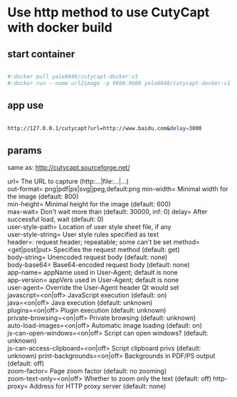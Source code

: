 
# Use http method to use CutyCapt with docker build

## start container

```bash

#:docker pull yale8848/cutycapt-docker:v1
#:docker run --name url2image -p 9600:9600 yale8848/cutycapt-docker:v1

```

## app use

```bash

http://127.0.0.1/cutycapt?url=http://www.baidu.com&delay=3000

```
## params
  same as: http://cutycapt.sourceforge.net/
          
  url=<url>                    The URL to capture (http:...|file:...|...)     
  out-format=<f>               png|pdf|ps|svg|jpeg,default:png 
  min-width=<int>              Minimal width for the image (default: 800)   
  min-height=<int>             Minimal height for the image (default: 600)  
  max-wait=<ms>                Don't wait more than (default: 30000, inf: 0)
  delay=<ms>                   After successful load, wait (default: 0)     
  user-style-path=<path>       Location of user style sheet file, if any    
  user-style-string=<css>      User style rules specified as text           
  header=<name>:<value>        request header; repeatable; some can't be set
  method=<get|post|put>        Specifies the request method (default: get)  
  body-string=<string>         Unencoded request body (default: none)       
  body-base64=<base64>         Base64-encoded request body (default: none)  
  app-name=<name>              appName used in User-Agent; default is none  
  app-version=<version>        appVers used in User-Agent; default is none  
  user-agent=<string>          Override the User-Agent header Qt would set  
  javascript=<on|off>          JavaScript execution (default: on)           
  java=<on|off>                Java execution (default: unknown)            
  plugins=<on|off>             Plugin execution (default: unknown)          
  private-browsing=<on|off>    Private browsing (default: unknown)          
  auto-load-images=<on|off>    Automatic image loading (default: on)        
  js-can-open-windows=<on|off> Script can open windows? (default: unknown)  
  js-can-access-clipboard=<on|off> Script clipboard privs (default: unknown)
  print-backgrounds=<on|off>   Backgrounds in PDF/PS output (default: off)  
  zoom-factor=<float>          Page zoom factor (default: no zooming)       
  zoom-text-only=<on|off>      Whether to zoom only the text (default: off) 
  http-proxy=<url>             Address for HTTP proxy server (default: none)